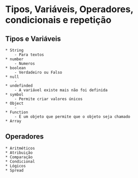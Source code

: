 # Tipos, Variáveis, Operadores, condicionais e repetição

## Tipos e Variáveis
    * String 
        - Para textos
    * number
        - Numeros
    * boolean
        - Verdadeiro ou Falso
    * null
        - 
    * undefinded
        - A variável existe mais não foi definida
    * symbol
        - Permite criar valores únicos
    * Object
        - 
    * Function
        - É um objeto que permite que o objeto seja chamado
    * Array

## Operadores
    * Aritméticos
    * Atribuição
    * Comparação
    * Condicional
    * Lógicos
    * Spread
 
